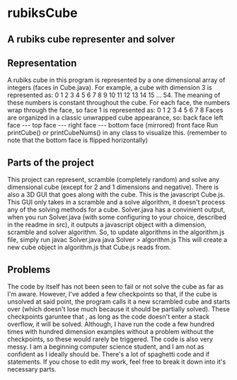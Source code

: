 # rubiksCube
## A rubiks cube representer and solver
## Representation
A rubiks cube in this program is represented by a one dimensional array of integers (faces in Cube.java). For example, a cube with dimension 3 is represented as:
0 1 2 3 4 5 6 7 8 9 10 11 12 13 14 15 ... 54.
The meaning of these numbers is constant throughout the cube. For each face, the numbers wrap through the face, so face 1 is represented as:
0 1 2
3 4 5
6 7 8
Faces are organized in a classic unwrapped cube appearance, so:
back face
left face --- top face --- right face --- bottom face (mirrored)
front face
Run printCube() or printCubeNums() in any class to visualize this. (remember to note that the bottom face is flipped horizontally)

## Parts of the project
This project can represent, scramble (completely random) and solve any dimensional cube (except for 2 and 1 dimensions and negative). There is also a 3D GUI that goes along with the cube. This is the javascript Cube.js. This GUI only takes in a scramble and a solve algorithm, it doesn't process any of the solving methods for a cube. Solver.java has a convinient output, when you run Solver.java (with some configuring to your choice, described in the readme in src), it outputs a javascript object with a dimension, scramble and solver algorithm. So, to update algorithms in the algorithm.js file, simply run
        javac Solver.java
        java Solver > algorithm.js
This will create a new cube object in algorithm.js that Cube.js reads from. 

## Problems
The code by itself has not been seen to fail or not solve the cube as far as I'm aware. However, I've added a few checkpoints so that, if the cube is unsolved at said point, the program calls it a new scrambled cube and starts over (which doesn't lose much because it should be partially solved). These checkpoints garuntee that , as long as the code doesn't enter a stack overflow, it will be solved. Although, I have run the code a few hundred times with hundred dimension examples without a problem without the checkpoints, so these would rarely be triggered. The code is also very messy. I am a beginning computer science student, and I am not as confident as I ideally should be. There's a lot of spaghetti code and if statements. If you chose to edit my work, feel free to break it down into it's necessary parts.
